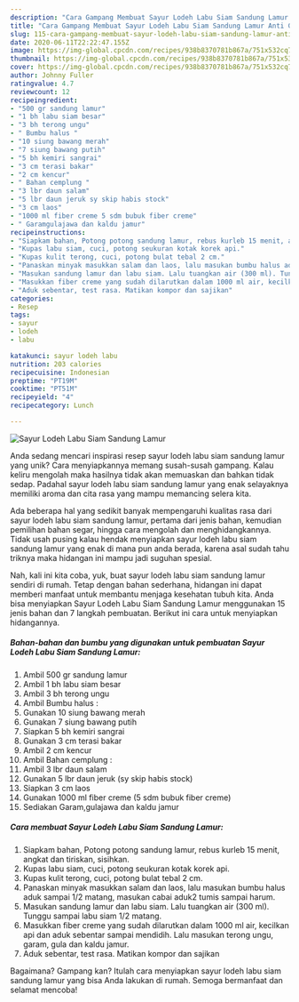 ```yaml
---
description: "Cara Gampang Membuat Sayur Lodeh Labu Siam Sandung Lamur Anti Gagal"
title: "Cara Gampang Membuat Sayur Lodeh Labu Siam Sandung Lamur Anti Gagal"
slug: 115-cara-gampang-membuat-sayur-lodeh-labu-siam-sandung-lamur-anti-gagal
date: 2020-06-11T22:22:47.155Z
image: https://img-global.cpcdn.com/recipes/938b8370781b867a/751x532cq70/sayur-lodeh-labu-siam-sandung-lamur-foto-resep-utama.jpg
thumbnail: https://img-global.cpcdn.com/recipes/938b8370781b867a/751x532cq70/sayur-lodeh-labu-siam-sandung-lamur-foto-resep-utama.jpg
cover: https://img-global.cpcdn.com/recipes/938b8370781b867a/751x532cq70/sayur-lodeh-labu-siam-sandung-lamur-foto-resep-utama.jpg
author: Johnny Fuller
ratingvalue: 4.7
reviewcount: 12
recipeingredient:
- "500 gr sandung lamur"
- "1 bh labu siam besar"
- "3 bh terong ungu"
- " Bumbu halus "
- "10 siung bawang merah"
- "7 siung bawang putih"
- "5 bh kemiri sangrai"
- "3 cm terasi bakar"
- "2 cm kencur"
- " Bahan cemplung "
- "3 lbr daun salam"
- "5 lbr daun jeruk sy skip habis stock"
- "3 cm laos"
- "1000 ml fiber creme 5 sdm bubuk fiber creme"
- " Garamgulajawa dan kaldu jamur"
recipeinstructions:
- "Siapkam bahan, Potong potong sandung lamur, rebus kurleb 15 menit, angkat dan tiriskan, sisihkan."
- "Kupas labu siam, cuci, potong seukuran kotak korek api."
- "Kupas kulit terong, cuci, potong bulat tebal 2 cm."
- "Panaskan minyak masukkan salam dan laos, lalu masukan bumbu halus aduk sampai 1/2 matang, masukan cabai aduk2 tumis sampai harum."
- "Masukan sandung lamur dan labu siam. Lalu tuangkan air (300 ml). Tunggu sampai labu siam 1/2 matang."
- "Masukkan fiber creme yang sudah dilarutkan dalam 1000 ml air, kecilkan api dan aduk sebentar sampai mendidih. Lalu masukan terong ungu, garam, gula dan kaldu jamur."
- "Aduk sebentar, test rasa. Matikan kompor dan sajikan"
categories:
- Resep
tags:
- sayur
- lodeh
- labu

katakunci: sayur lodeh labu 
nutrition: 203 calories
recipecuisine: Indonesian
preptime: "PT19M"
cooktime: "PT51M"
recipeyield: "4"
recipecategory: Lunch

---
```



![Sayur Lodeh Labu Siam Sandung Lamur](https://img-global.cpcdn.com/recipes/938b8370781b867a/751x532cq70/sayur-lodeh-labu-siam-sandung-lamur-foto-resep-utama.jpg)

Anda sedang mencari inspirasi resep sayur lodeh labu siam sandung lamur yang unik? Cara menyiapkannya memang susah-susah gampang. Kalau keliru mengolah maka hasilnya tidak akan memuaskan dan bahkan tidak sedap. Padahal sayur lodeh labu siam sandung lamur yang enak selayaknya memiliki aroma dan cita rasa yang mampu memancing selera kita.

Ada beberapa hal yang sedikit banyak mempengaruhi kualitas rasa dari sayur lodeh labu siam sandung lamur, pertama dari jenis bahan, kemudian pemilihan bahan segar, hingga cara mengolah dan menghidangkannya. Tidak usah pusing kalau hendak menyiapkan sayur lodeh labu siam sandung lamur yang enak di mana pun anda berada, karena asal sudah tahu triknya maka hidangan ini mampu jadi suguhan spesial.




Nah, kali ini kita coba, yuk, buat sayur lodeh labu siam sandung lamur sendiri di rumah. Tetap dengan bahan sederhana, hidangan ini dapat memberi manfaat untuk membantu menjaga kesehatan tubuh kita. Anda bisa menyiapkan Sayur Lodeh Labu Siam Sandung Lamur menggunakan 15 jenis bahan dan 7 langkah pembuatan. Berikut ini cara untuk menyiapkan hidangannya.

<!--inarticleads1-->

##### Bahan-bahan dan bumbu yang digunakan untuk pembuatan Sayur Lodeh Labu Siam Sandung Lamur:

1. Ambil 500 gr sandung lamur
1. Ambil 1 bh labu siam besar
1. Ambil 3 bh terong ungu
1. Ambil  Bumbu halus :
1. Gunakan 10 siung bawang merah
1. Gunakan 7 siung bawang putih
1. Siapkan 5 bh kemiri sangrai
1. Gunakan 3 cm terasi bakar
1. Ambil 2 cm kencur
1. Ambil  Bahan cemplung :
1. Ambil 3 lbr daun salam
1. Gunakan 5 lbr daun jeruk (sy skip habis stock)
1. Siapkan 3 cm laos
1. Gunakan 1000 ml fiber creme (5 sdm bubuk fiber creme)
1. Sediakan  Garam,gulajawa dan kaldu jamur




<!--inarticleads2-->

##### Cara membuat Sayur Lodeh Labu Siam Sandung Lamur:

1. Siapkam bahan, Potong potong sandung lamur, rebus kurleb 15 menit, angkat dan tiriskan, sisihkan.
1. Kupas labu siam, cuci, potong seukuran kotak korek api.
1. Kupas kulit terong, cuci, potong bulat tebal 2 cm.
1. Panaskan minyak masukkan salam dan laos, lalu masukan bumbu halus aduk sampai 1/2 matang, masukan cabai aduk2 tumis sampai harum.
1. Masukan sandung lamur dan labu siam. Lalu tuangkan air (300 ml). Tunggu sampai labu siam 1/2 matang.
1. Masukkan fiber creme yang sudah dilarutkan dalam 1000 ml air, kecilkan api dan aduk sebentar sampai mendidih. Lalu masukan terong ungu, garam, gula dan kaldu jamur.
1. Aduk sebentar, test rasa. Matikan kompor dan sajikan




Bagaimana? Gampang kan? Itulah cara menyiapkan sayur lodeh labu siam sandung lamur yang bisa Anda lakukan di rumah. Semoga bermanfaat dan selamat mencoba!
